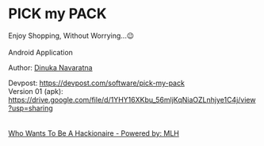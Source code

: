 # PICK my PACK
Enjoy Shopping, Without Worrying...😉
<br><br>
Android Application

Author: <a href="nkedin.com/in/dinukanavaratna/">Dinuka Navaratna</a>

Devpost: https://devpost.com/software/pick-my-pack
<br>
Version 01 (apk): https://drive.google.com/file/d/1YHY16XKbu_56mljKqNiaOZLnhjye1C4j/view?usp=sharing
<br><br><br>
<a href="https://whowantstobeahackionaire.devpost.com/">Who Wants To Be A Hackionaire - Powered by: MLH</a>


